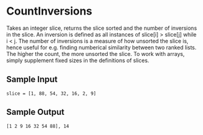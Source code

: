 # CountInversions
Takes an integer slice, returns the slice sorted and the number of inversions in the slice.
An inversion is defined as all instances of slice[i] > slice[j] while i < j. The number of inversions is a measure of how unsorted the slice is, hence useful for e.g. finding numberical similarity between two ranked lists. The higher the count, the more unsorted the slice.
To work with arrays, simply supplement fixed sizes in the definitions of slices.
## Sample Input
```
slice = [1, 88, 54, 32, 16, 2, 9]
```

## Sample Output
```
[1 2 9 16 32 54 88], 14
```